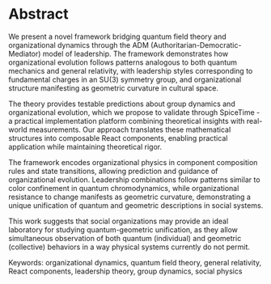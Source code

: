 # Abstract

We present a novel framework bridging quantum field theory and organizational dynamics through the ADM (Authoritarian-Democratic-Mediator) model of leadership. The framework demonstrates how organizational evolution follows patterns analogous to both quantum mechanics and general relativity, with leadership styles corresponding to fundamental charges in an SU(3) symmetry group, and organizational structure manifesting as geometric curvature in cultural space.

The theory provides testable predictions about group dynamics and organizational evolution, which we propose to validate through SpiceTime - a practical implementation platform combining theoretical insights with real-world measurements. Our approach translates these mathematical structures into composable React components, enabling practical application while maintaining theoretical rigor.

The framework encodes organizational physics in component composition rules and state transitions, allowing prediction and guidance of organizational evolution. Leadership combinations follow patterns similar to color confinement in quantum chromodynamics, while organizational resistance to change manifests as geometric curvature, demonstrating a unique unification of quantum and geometric descriptions in social systems.

This work suggests that social organizations may provide an ideal laboratory for studying quantum-geometric unification, as they allow simultaneous observation of both quantum (individual) and geometric (collective) behaviors in a way physical systems currently do not permit.

Keywords: organizational dynamics, quantum field theory, general relativity, React components, leadership theory, group dynamics, social physics